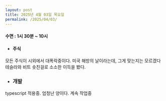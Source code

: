```yaml
---
layout: post
title: 2025년 4월 03일 목요일
permalink: /2025/04/03/
---
```

#### 수면 : 1시 30분 ~ 10시<br/>
* #### 주식<br/>
모든 주식이 시외에서 대폭락중이다. 미국 해방의 날이라는데, 그게 맞는지는 모르겠다<br/>
테슬라와 비트 숏친걸로 소소한 이득을 봤다.<br/>
* ### 개발<br/>
typescript 적용중. 엄청난 양이다. 계속 작업중